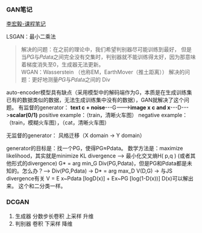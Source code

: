 

### GAN笔记
[李宏毅-课程笔记](http://www.gwylab.com/note-gans.html)

LSGAN：最小二乘法
>解决的问题：在之前的理论中，我们希望判别器尽可能训练到最好， 但是当𝑃𝐺与𝑃𝑑𝑎𝑡𝑎之间完全没有交集时，判别器就不能训练得太好，因为那意味着梯度消失至0，生成器无法更新。  
WGAN：Wasserstein （也称EM，EarthMover（推土距离））
>解决的问题：更好地测量𝑃𝐺与𝑃𝑑𝑎𝑡𝑎之间的 Div


auto-encoder模型具有缺点（采用模型中的解码端作为G，本质是在生成训练集已有的数据类似的数据，无法生成训练集中没有的数据），GAN就解决了这个问题。
有监督的generator：
**text c + noise**---G--->**image x**
**c and x**---D--->**scalar(0/1)**
positive example：（train，清晰火车图）
negative example：（train，模糊火车图），（cat，清晰火车图）

无监督的generator：
风格迁移（X domain -> Y domain）

generator的目标是：找一个PG，使得PG≈Pdata。
数学方法是：maximize likelihood，其实就是minimize KL divergence --> 最小化交叉熵H( p,q )
(或者其他形式的divergence)
G* = arg min_G Div(PG,Pdata)，但是PG和Pdata都是未知的。怎么办？-->
Div(PG,Pdata) -> D* = arg max_D V(D,G) -> 与JS divergence有关
V = E x~Pdata [logD(x)] + Ex~PG [log(1-D(x))] D(x)可以解出来。
这个和二分类一样。

### DCGAN
1. 生成器 分数步长卷积 上采样 升维 
2. 判别器 卷积 下采样 降维